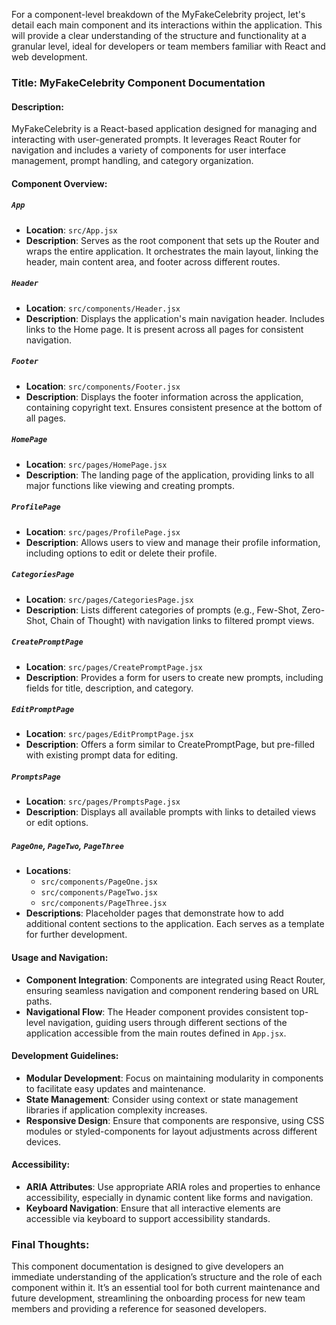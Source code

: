 For a component-level breakdown of the MyFakeCelebrity project, let's detail each main component and its interactions within the application. This will provide a clear understanding of the structure and functionality at a granular level, ideal for developers or team members familiar with React and web development.

### Title: MyFakeCelebrity Component Documentation

#### Description:
MyFakeCelebrity is a React-based application designed for managing and interacting with user-generated prompts. It leverages React Router for navigation and includes a variety of components for user interface management, prompt handling, and category organization.

#### Component Overview:

##### `App`
- **Location**: `src/App.jsx`
- **Description**: Serves as the root component that sets up the Router and wraps the entire application. It orchestrates the main layout, linking the header, main content area, and footer across different routes.

##### `Header`
- **Location**: `src/components/Header.jsx`
- **Description**: Displays the application's main navigation header. Includes links to the Home page. It is present across all pages for consistent navigation.

##### `Footer`
- **Location**: `src/components/Footer.jsx`
- **Description**: Displays the footer information across the application, containing copyright text. Ensures consistent presence at the bottom of all pages.

##### `HomePage`
- **Location**: `src/pages/HomePage.jsx`
- **Description**: The landing page of the application, providing links to all major functions like viewing and creating prompts.

##### `ProfilePage`
- **Location**: `src/pages/ProfilePage.jsx`
- **Description**: Allows users to view and manage their profile information, including options to edit or delete their profile.

##### `CategoriesPage`
- **Location**: `src/pages/CategoriesPage.jsx`
- **Description**: Lists different categories of prompts (e.g., Few-Shot, Zero-Shot, Chain of Thought) with navigation links to filtered prompt views.

##### `CreatePromptPage`
- **Location**: `src/pages/CreatePromptPage.jsx`
- **Description**: Provides a form for users to create new prompts, including fields for title, description, and category.

##### `EditPromptPage`
- **Location**: `src/pages/EditPromptPage.jsx`
- **Description**: Offers a form similar to CreatePromptPage, but pre-filled with existing prompt data for editing.

##### `PromptsPage`
- **Location**: `src/pages/PromptsPage.jsx`
- **Description**: Displays all available prompts with links to detailed views or edit options.

##### `PageOne`, `PageTwo`, `PageThree`
- **Locations**:
  - `src/components/PageOne.jsx`
  - `src/components/PageTwo.jsx`
  - `src/components/PageThree.jsx`
- **Descriptions**: Placeholder pages that demonstrate how to add additional content sections to the application. Each serves as a template for further development.

#### Usage and Navigation:
- **Component Integration**: Components are integrated using React Router, ensuring seamless navigation and component rendering based on URL paths.
- **Navigational Flow**: The Header component provides consistent top-level navigation, guiding users through different sections of the application accessible from the main routes defined in `App.jsx`.

#### Development Guidelines:
- **Modular Development**: Focus on maintaining modularity in components to facilitate easy updates and maintenance.
- **State Management**: Consider using context or state management libraries if application complexity increases.
- **Responsive Design**: Ensure that components are responsive, using CSS modules or styled-components for layout adjustments across different devices.

#### Accessibility:
- **ARIA Attributes**: Use appropriate ARIA roles and properties to enhance accessibility, especially in dynamic content like forms and navigation.
- **Keyboard Navigation**: Ensure that all interactive elements are accessible via keyboard to support accessibility standards.

### Final Thoughts:
This component documentation is designed to give developers an immediate understanding of the application’s structure and the role of each component within it. It’s an essential tool for both current maintenance and future development, streamlining the onboarding process for new team members and providing a reference for seasoned developers.